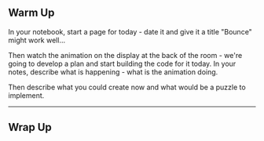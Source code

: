 ## Warm Up

In your notebook, start a page for today - date it and give it a title "Bounce" might work well...

Then watch the animation on the display at the back of the room - we're going to develop a plan and start building the code for it today. In your notes, describe what is happening - what is the animation doing.

Then describe what you could create now and what would be a puzzle to implement.

---

## Wrap Up
